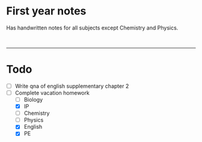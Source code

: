 # First year notes

Has handwritten notes for all subjects except Chemistry and Physics.

<br>


--- 

# Todo

- [ ] Write qna of english supplementary chapter 2 
- [ ] Complete vacation homework
    - [ ] Biology 
    - [x] IP 
    - [ ] Chemistry
    - [ ] Physics 
    - [x] English 
    - [x] PE 
